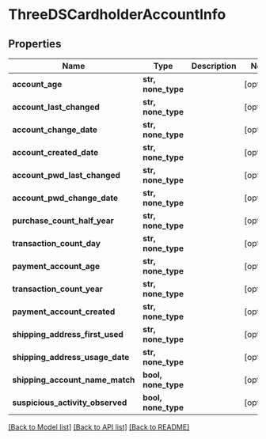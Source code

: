 # ThreeDSCardholderAccountInfo


## Properties
Name | Type | Description | Notes
------------ | ------------- | ------------- | -------------
**account_age** | **str, none_type** |  | [optional] 
**account_last_changed** | **str, none_type** |  | [optional] 
**account_change_date** | **str, none_type** |  | [optional] 
**account_created_date** | **str, none_type** |  | [optional] 
**account_pwd_last_changed** | **str, none_type** |  | [optional] 
**account_pwd_change_date** | **str, none_type** |  | [optional] 
**purchase_count_half_year** | **str, none_type** |  | [optional] 
**transaction_count_day** | **str, none_type** |  | [optional] 
**payment_account_age** | **str, none_type** |  | [optional] 
**transaction_count_year** | **str, none_type** |  | [optional] 
**payment_account_created** | **str, none_type** |  | [optional] 
**shipping_address_first_used** | **str, none_type** |  | [optional] 
**shipping_address_usage_date** | **str, none_type** |  | [optional] 
**shipping_account_name_match** | **bool, none_type** |  | [optional] 
**suspicious_activity_observed** | **bool, none_type** |  | [optional] 

[[Back to Model list]](../README.md#documentation-for-models) [[Back to API list]](../README.md#documentation-for-api-endpoints) [[Back to README]](../README.md)



